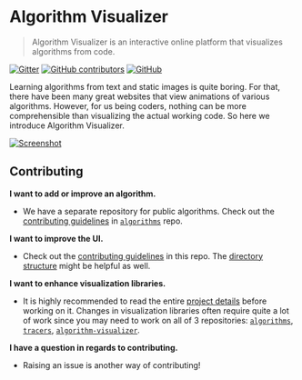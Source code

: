 # Algorithm Visualizer

> Algorithm Visualizer is an interactive online platform that visualizes algorithms from code.

[![Gitter](https://img.shields.io/gitter/room/nwjs/nw.js.svg?style=flat-square)](https://gitter.im/algorithm-visualizer)
[![GitHub contributors](https://img.shields.io/github/contributors/algorithm-visualizer/algorithm-visualizer.svg?style=flat-square)](https://github.com/algorithm-visualizer/algorithm-visualizer/graphs/contributors)
[![GitHub](https://img.shields.io/github/license/algorithm-visualizer/algorithm-visualizer.svg?style=flat-square)](https://github.com/algorithm-visualizer/algorithm-visualizer/blob/master/LICENSE)

Learning algorithms from text and static images is quite boring. For that, there have been many great websites that view animations of various algorithms. However, for us being coders, nothing can be more comprehensible than visualizing the actual working code. So here we introduce Algorithm Visualizer.

[![Screenshot](https://raw.githubusercontent.com/algorithm-visualizer/algorithm-visualizer/master/branding/screenshot.png)](https://algorithm-visualizer.org/)

## Contributing

**I want to add or improve an algorithm.**

- We have a separate repository for public algorithms. Check out the [contributing guidelines](https://github.com/algorithm-visualizer/algorithms/blob/master/CONTRIBUTING.md) in [`algorithms`](https://github.com/algorithm-visualizer/algorithms) repo.

**I want to improve the UI.**

- Check out the [contributing guidelines](https://github.com/algorithm-visualizer/algorithm-visualizer/blob/master/CONTRIBUTING.md) in this repo. The [directory structure](https://github.com/algorithm-visualizer/algorithm-visualizer/blob/master/PROJECT_DETAILS.md#algorithm-visualizer) might be helpful as well.

**I want to enhance visualization libraries.**

- It is highly recommended to read the entire [project details](https://github.com/algorithm-visualizer/algorithm-visualizer/blob/master/PROJECT_DETAILS.md) before working on it. Changes in visualization libraries often require quite a lot of work since you may need to work on all of 3 repositories: [`algorithms`](https://github.com/algorithm-visualizer/algorithms), [`tracers`](https://github.com/algorithm-visualizer/tracers), [`algorithm-visualizer`](https://github.com/algorithm-visualizer/algorithm-visualizer).

**I have a question in regards to contributing.**

- Raising an issue is another way of contributing!

